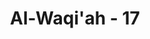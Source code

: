 ---
title: "Al-Waqi'ah - 17"
no: 17
arabic_no: ١٧
ayah: يَطُوْفُ عَلَيْهِمْ وِلْدَانٌ مُّخَلَّدُوْنَۙ  
translation: "Mereka dikelilingi oleh anak-anak muda yang tetap muda,"
tafsir: "Ayat ini mengungkapkan bahwa mereka dikelilingi oleh anakanak muda yang tetap muda serta menyenangkan bila dipandang. Mereka ini bertindak selaku pelayan yang melayani penghunipenghuni surga di waktu makan, minum, dan lain-lainnya."
---